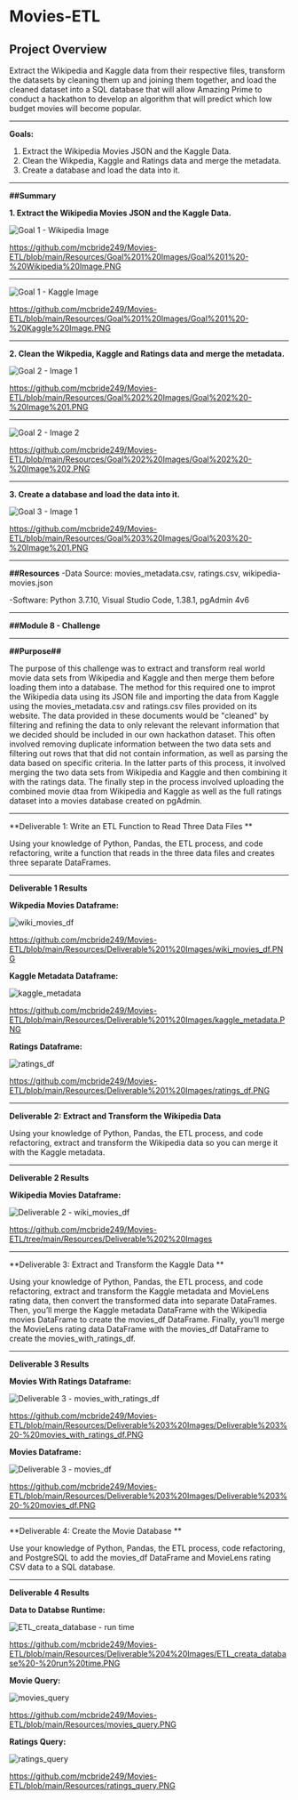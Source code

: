 # Movies-ETL

## Project Overview

Extract the Wikipedia and Kaggle data from their respective files, transform the datasets by cleaning them up and joining them together, and load the cleaned dataset into a SQL database that will allow Amazing Prime to conduct a hackathon to develop an algorithm that will predict which low budget movies will become popular.

---------------------------------------------------------------------------------------------------------------------------------------------------------------------------------

**Goals:**

1. Extract the Wikipedia Movies JSON and the Kaggle Data.
2. Clean the Wikpedia, Kaggle and Ratings data and merge the metadata.
3. Create a database and load the data into it.
     
---------------------------------------------------------------------------------------------------------------------------------------------------------------------------------

**##Summary**

**1. Extract the Wikipedia Movies JSON and the Kaggle Data.**

![Goal 1 - Wikipedia Image](https://user-images.githubusercontent.com/92111396/145044346-c7153dab-6344-44d7-9b55-221ae3c31400.PNG)

https://github.com/mcbride249/Movies-ETL/blob/main/Resources/Goal%201%20Images/Goal%201%20-%20Wikipedia%20Image.PNG

---------------------------------------------------------------------------------------------------------------------------------------------------------------------------------

![Goal 1 - Kaggle Image](https://user-images.githubusercontent.com/92111396/145044334-44169673-3b29-4480-86dc-87cfe06025b0.PNG)

https://github.com/mcbride249/Movies-ETL/blob/main/Resources/Goal%201%20Images/Goal%201%20-%20Kaggle%20Image.PNG

---------------------------------------------------------------------------------------------------------------------------------------------------------------------------------

**2. Clean the Wikpedia, Kaggle and Ratings data and merge the metadata.**

![Goal 2 - Image 1](https://user-images.githubusercontent.com/92111396/145044623-20714675-dc21-46ab-aac2-a7c8a38f9d95.PNG)

https://github.com/mcbride249/Movies-ETL/blob/main/Resources/Goal%202%20Images/Goal%202%20-%20Image%201.PNG

---------------------------------------------------------------------------------------------------------------------------------------------------------------------------------

![Goal 2 - Image 2](https://user-images.githubusercontent.com/92111396/145044637-ec8ca1ea-865c-408b-8047-550e537dd48d.PNG)

https://github.com/mcbride249/Movies-ETL/blob/main/Resources/Goal%202%20Images/Goal%202%20-%20Image%202.PNG

---------------------------------------------------------------------------------------------------------------------------------------------------------------------------------

**3. Create a database and load the data into it.**

![Goal 3 - Image 1](https://user-images.githubusercontent.com/92111396/145044733-c0f46277-2e7f-43c5-82c2-aabc13f57f82.PNG)

https://github.com/mcbride249/Movies-ETL/blob/main/Resources/Goal%203%20Images/Goal%203%20-%20Image%201.PNG

---------------------------------------------------------------------------------------------------------------------------------------------------------------------------------

**##Resources**
-Data Source: movies_metadata.csv, ratings.csv, wikipedia-movies.json

-Software: Python 3.7.10, Visual Studio Code, 1.38.1, pgAdmin 4v6

---------------------------------------------------------------------------------------------------------------------------------------------------------------------------------

**##Module 8 - Challenge** 

---------------------------------------------------------------------------------------------------------------------------------------------------------------------------------

**##Purpose##**

The purpose of this challenge was to extract and transform real world movie data sets from Wikipedia and Kaggle and then merge them before loading them into a database. The method for this required one to improt the Wikipedia data using its JSON file and importing the data from Kaggle using the movies_metadata.csv and ratings.csv files provided on its website. The data provided in these documents would be "cleaned" by filtering and refining the data to only relevant the relevant information that we decided should be included in our own hackathon dataset. This often involved removing duplicate information between the two data sets and filtering out rows that that did not contain information, as well as parsing the data based on specific criteria. In the latter parts of this process, it involved merging the two data sets from Wikipedia and Kaggle and then combining it with the ratings data. The finally step in the process involved uploading the combined movie dtaa from Wikipedia and Kaggle as well as the full ratings dataset into a movies database created on pgAdmin. 

---------------------------------------------------------------------------------------------------------------------------------------------------------------------------------

**Deliverable 1: Write an ETL Function to Read Three Data Files **

Using your knowledge of Python, Pandas, the ETL process, and code refactoring, write a function that reads in the three data files and creates three separate DataFrames.

---------------------------------------------------------------------------------------------------------------------------------------------------------------------------------

**Deliverable 1 Results**

**Wikpedia Movies Dataframe:**

![wiki_movies_df](https://user-images.githubusercontent.com/92111396/145039420-e3a0afc7-6024-4ea6-a579-549a98890ab2.PNG)

https://github.com/mcbride249/Movies-ETL/blob/main/Resources/Deliverable%201%20Images/wiki_movies_df.PNG


**Kaggle Metadata Dataframe:**

![kaggle_metadata](https://user-images.githubusercontent.com/92111396/145039630-ef44e1fa-8714-4644-890d-c9a027fb4914.PNG)

https://github.com/mcbride249/Movies-ETL/blob/main/Resources/Deliverable%201%20Images/kaggle_metadata.PNG


**Ratings Dataframe:**

![ratings_df](https://user-images.githubusercontent.com/92111396/145039753-da17c56e-1196-40ee-ad50-f67b87ad190a.PNG)

https://github.com/mcbride249/Movies-ETL/blob/main/Resources/Deliverable%201%20Images/ratings_df.PNG

---------------------------------------------------------------------------------------------------------------------------------------------------------------------------------

**Deliverable 2: Extract and Transform the Wikipedia Data**

Using your knowledge of Python, Pandas, the ETL process, and code refactoring, extract and transform the Wikipedia data so you can merge it with the Kaggle metadata.

---------------------------------------------------------------------------------------------------------------------------------------------------------------------------------

**Deliverable 2 Results**

**Wikipedia Movies Dataframe:**

![Deliverable 2 - wiki_movies_df](https://user-images.githubusercontent.com/92111396/145040388-480992b3-4e9f-4304-b410-504078d73c79.PNG)

https://github.com/mcbride249/Movies-ETL/tree/main/Resources/Deliverable%202%20Images

---------------------------------------------------------------------------------------------------------------------------------------------------------------------------------

**Deliverable 3: Extract and Transform the Kaggle Data **

Using your knowledge of Python, Pandas, the ETL process, and code refactoring, extract and transform the Kaggle metadata and MovieLens rating data, then convert the transformed data into separate DataFrames. Then, you’ll merge the Kaggle metadata DataFrame with the Wikipedia movies DataFrame to create the movies_df DataFrame. Finally, you’ll merge the MovieLens rating data DataFrame with the movies_df DataFrame to create the movies_with_ratings_df.

---------------------------------------------------------------------------------------------------------------------------------------------------------------------------------

**Deliverable 3 Results**

**Movies With Ratings Dataframe:**

![Deliverable 3 - movies_with_ratings_df](https://user-images.githubusercontent.com/92111396/145041119-6ec1a786-927b-4223-998c-f9766e7ac7a7.PNG)

https://github.com/mcbride249/Movies-ETL/blob/main/Resources/Deliverable%203%20Images/Deliverable%203%20-%20movies_with_ratings_df.PNG


**Movies Dataframe:**

![Deliverable 3 - movies_df](https://user-images.githubusercontent.com/92111396/145041138-f9064539-6021-4ab8-a033-33b0b6d8101d.PNG)

https://github.com/mcbride249/Movies-ETL/blob/main/Resources/Deliverable%203%20Images/Deliverable%203%20-%20movies_df.PNG

---------------------------------------------------------------------------------------------------------------------------------------------------------------------------------

**Deliverable 4: Create the Movie Database **

Use your knowledge of Python, Pandas, the ETL process, code refactoring, and PostgreSQL to add the movies_df DataFrame and MovieLens rating CSV data to a SQL database.

---------------------------------------------------------------------------------------------------------------------------------------------------------------------------------

**Deliverable 4 Results**

**Data to Databse Runtime:**

![ETL_creata_database - run time](https://user-images.githubusercontent.com/92111396/145041914-f8bf0375-4dd5-4de6-894b-478e771ece91.PNG)

https://github.com/mcbride249/Movies-ETL/blob/main/Resources/Deliverable%204%20Images/ETL_creata_database%20-%20run%20time.PNG


**Movie Query:**

![movies_query](https://user-images.githubusercontent.com/92111396/145041719-c76a6159-7455-4067-b21e-6a8992a6e94e.PNG)

https://github.com/mcbride249/Movies-ETL/blob/main/Resources/movies_query.PNG


**Ratings Query:**

![ratings_query](https://user-images.githubusercontent.com/92111396/145041712-2bedff92-f9c3-42fd-8d80-3667dd9e8865.PNG)

https://github.com/mcbride249/Movies-ETL/blob/main/Resources/ratings_query.PNG


